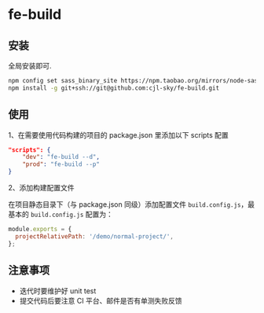 # fe-build

## 安装

全局安装即可.

```bash
npm config set sass_binary_site https://npm.taobao.org/mirrors/node-sass/
npm install -g git+ssh://git@github.com:cjl-sky/fe-build.git
```

## 使用

1、在需要使用代码构建的项目的 package.json 里添加以下 scripts 配置

```json
"scripts": {
    "dev": "fe-build --d",
    "prod": "fe-build --p"
}
```

2、添加构建配置文件

在项目静态目录下（与 package.json 同级）添加配置文件 `build.config.js`，最基本的 `build.config.js` 配置为：

```js
module.exports = {
  projectRelativePath: '/demo/normal-project/',
};
```

## 注意事项

- 迭代时要维护好 unit test
- 提交代码后要注意 CI 平台、邮件是否有单测失败反馈
